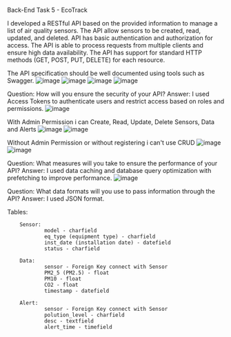Back-End Task 5 - EcoTrack



I developed a RESTful API based on the provided information to manage a list of air quality sensors. 
The API allow sensors to be created, read, updated, and deleted. 
API has basic authentication and authorization for access. 
The API is able to process requests from multiple clients and ensure high data availability.
The API has support for standard HTTP methods (GET, POST, PUT, DELETE) for each resource.








The API specification should be well documented using tools such as Swagger.
![image](https://github.com/Tumbler-3/EcoTrack/assets/73570792/886144b1-a94b-4ca7-9f17-9cb16b168120) ![image](https://github.com/Tumbler-3/EcoTrack/assets/73570792/6abed650-720e-437f-9bd9-c38fab8cbf48)
![image](https://github.com/Tumbler-3/EcoTrack/assets/73570792/a6c3549a-5bf5-419e-943e-de0ec5bb0ebd) ![image](https://github.com/Tumbler-3/EcoTrack/assets/73570792/3e8ccca6-3f08-44a6-a0c0-8affee203610)



Question: How will you ensure the security of your API? 
Answer: I used Access Tokens to authenticate users and restrict access based on roles and permissions.
![image](https://github.com/Tumbler-3/EcoTrack/assets/73570792/6514face-7716-416c-a05a-b2c9d9bd06cf)


With Admin Permission i can Create, Read, Update, Delete Sensors, Data and Alerts
![image](https://github.com/Tumbler-3/EcoTrack/assets/73570792/ac298921-d593-445a-a6ad-9d40a2bb6dc8)
![image](https://github.com/Tumbler-3/EcoTrack/assets/73570792/7a89792b-f066-4f89-ba4d-92478f37d3c5)


Without Admin Permission or without registering i can't use CRUD
![image](https://github.com/Tumbler-3/EcoTrack/assets/73570792/edbdab2a-f77e-49a3-81cc-27a35c2896c6)
![image](https://github.com/Tumbler-3/EcoTrack/assets/73570792/d90571cd-6477-4a50-8082-f1799fd37d38)


Question: What measures will you take to ensure the performance of your API? 
Answer: I used data caching and database query optimization with prefetching to improve performance.
![image](https://github.com/Tumbler-3/EcoTrack/assets/73570792/011b9924-d30b-4dac-b6b3-600b4ea648d8)


Question: What data formats will you use to pass information through the API? 
Answer: I used JSON format.

Tables:
        
        Sensor:
                model - charfield
                eq_type (equipment type) - charfield
                inst_date (installation date) - datefield
                status - charfield

        Data:
                sensor - Foreign Key connect with Sensor
                PM2_5 (PM2.5) - float
                PM10 - float
                CO2 - float
                timestamp - datefield

        Alert:
                sensor - Foreign Key connect with Sensor
                polution_level - charfield
                desc - textfield
                alert_time - timefield





